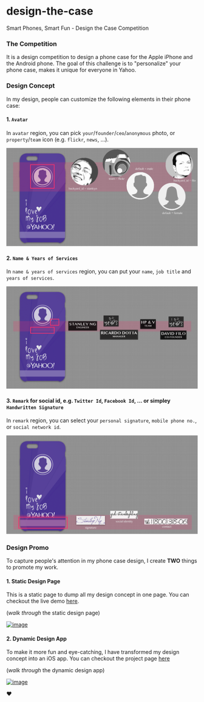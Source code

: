 design-the-case
===============

Smart Phones, Smart Fun - Design the Case Competition

### The Competition

It is a design competition to design a phone case for the Apple iPhone and the Android phone.  The goal of this challenge is to "personalize" your phone case, makes it unique for everyone in Yahoo.

### Design Concept

In my design, people can customize the following elements in their phone case:

#### 1. `Avatar`

In `avatar` region, you can pick `your`/`founder`/`ceo`/`anonymous` photo, or `property`/`team` icon (e.g. `flickr`, `news`, ...).

[![image](assets/images/avatar.png)](http://stanleyhlng.github.io/design-the-case/assets/images/avatar.png)

#### 2. `Name & Years of Services`

In `name & years of services` region, you can put your `name`, `job title` and `years of services`.

[![image](assets/images/name-yos.png)](http://stanleyhlng.github.io/design-the-case/assets/images/name-yos.png)

#### 3. `Remark` for social id, e.g. `Twitter Id`, `Facebook Id`, ... or simpley `Handwritten Signature`

In `remark` region, you can select your `personal signature`, `mobile phone no.`, or `social network id`.

[![image](assets/images/remark.png)](http://stanleyhlng.github.io/design-the-case/assets/images/remark.png)

### Design Promo

To capture people's attention in my phone case design, I create **TWO** things to promote my work.

#### 1. Static Design Page

This is a static page to dump all my design concept in one page.  You can checkout the live demo [here](https://bit.ly/designthecase).

(*walk through* the static design page)

[![image](assets/images/walk-through.gif)](https://bit.ly/designthecase)

#### 2. Dynamic Design App 

To make it more fun and eye-catching, I have transformed my design concept into an iOS app.  You can checkout the project page [here](https://bit.ly/ios8_designthecase)

(*walk through* the dynamic design app)

[![image](assets/images/ios8_designthecase.gif)](https://bit.ly/ios8_designthecase)

❤
